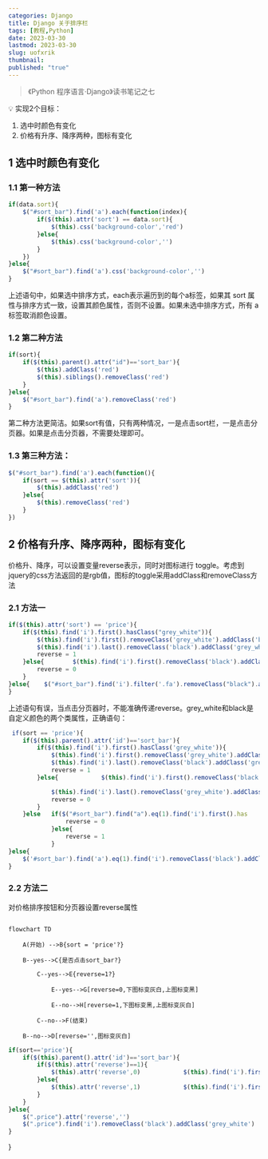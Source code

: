 ```yaml
---
categories: Django
title: Django 关于排序栏
tags: [教程,Python]
date: 2023-03-30
lastmod: 2023-03-30 
slug: uofxrik
thumbnail:  
published: "true"
---
```


>《Python 程序语言·Django》读书笔记之七

💡 实现2个目标：    

1. 选中时颜色有变化
2. 价格有升序、降序两种，图标有变化  

## 1 选中时颜色有变化  

### 1.1 第一种方法

```js
if(data.sort){
    $("#sort_bar").find('a').each(function(index){
        if($(this).attr('sort') == data.sort){
            $(this).css('background-color','red')
        }else{
            $(this).css('background-color','')
        }
    })
}else{
    $("#sort_bar").find('a').css('background-color','')
}
```  

上述语句中，如果选中排序方式，each表示遍历到的每个a标签，如果其 sort 属性与排序方式一致，设置其颜色属性，否则不设置。如果未选中排序方式，所有 a 标签取消颜色设置。  

### 1.2 第二种方法  

```js
if(sort){
    if($(this).parent().attr("id")=='sort_bar'){
        $(this).addClass('red')
        $(this).siblings().removeClass('red')
    }
}else{
    $("#sort_bar").find('a').removeClass('red')
}
```  

第二种方法更简洁。如果sort有值，只有两种情况，一是点击sort栏，一是点击分页器。如果是点击分页器，不需要处理即可。  

### 1.3 第三种方法：  

```js
$("#sort_bar").find('a').each(function(){
    if(sort == $(this).attr('sort')){
        $(this).addClass('red')
    }else{
        $(this).removeClass('red')
    }
})
```  

## 2 价格有升序、降序两种，图标有变化  

价格升、降序，可以设置变量reverse表示，同时对图标进行 toggle。考虑到jquery的css方法返回的是rgb值，图标的toggle采用addClass和removeClass方法  

### 2.1 方法一  

```js
if($(this).attr('sort') == 'price'){
    if($(this).find('i').first().hasClass("grey_white")){
        $(this).find('i').first().removeClass('grey_white').addClass('black')
        $(this).find('i').last().removeClass('black').addClass('grey_white')
        reverse = 1
    }else{        $(this).find('i').first().removeClass('black').addClass('grey_white')      $(this).find('i').last().removeClass('grey_white').addClass('black')
        reverse = 0
    }
}else{    $("#sort_bar").find('i').filter('.fa').removeClass("black").addClass('grey_white')
}
```  

上述语句有误，当点击分页器时，不能准确传递reverse。grey_white和black是自定义颜色的两个类属性，正确语句：  

```js
 if(sort == 'price'){
    if($(this).parent().attr('id')=='sort_bar'){
        if($(this).find('i').first().hasClass('grey_white')){
            $(this).find('i').first().removeClass('grey_white').addClass('black')
            $(this).find('i').last().removeClass('black').addClass('grey_white')
            reverse = 1
        }else{            $(this).find('i').first().removeClass('black').addClass('grey_white')

            $(this).find('i').last().removeClass('grey_white').addClass('black')
            reverse = 0
        }
    }else   if($("#sort_bar").find("a").eq(1).find('i').first().has                 Class('grey_white')){
                reverse = 0
            }else{
                reverse = 1
            }
}else{
    $('#sort_bar').find('a').eq(1).find('i').removeClass('black').addClass('grey_white')
}
```  

### 2.2 方法二 

对价格排序按钮和分页器设置reverse属性  

```mermaid

flowchart TD

    A(开始) -->B{sort = 'price'?}

    B--yes-->C{是否点击sort_bar?}

        C--yes-->E{reverse=1?}

            E--yes-->G[reverse=0,下图标变灰白,上图标变黑]

            E--no-->H[reverse=1,下图标变黑,上图标变灰白]

        C--no-->F(结束)

    B--no-->D[reverse='',图标变灰白]

```


```js
if(sort=='price'){
    if($(this).parent().attr('id')=='sort_bar'){
        if($(this).attr('reverse')==1){
            $(this).attr('reverse',0)            $(this).find('i').first().removeClass('black').addClass('grey_white')            $(this).find('i').last().removeClass('grey_white').addClass('black')
        }else{
            $(this).attr('reverse',1)            $(this).find('i').first().removeClass('grey_white').addClass('black')            $(this).find('i').last().removeClass('black').addClass('grey_white')
        }
    }
}else{
    $(".price").attr('reverse','')
    $(".price").find('i').removeClass('black').addClass('grey_white')
}
```
}
```